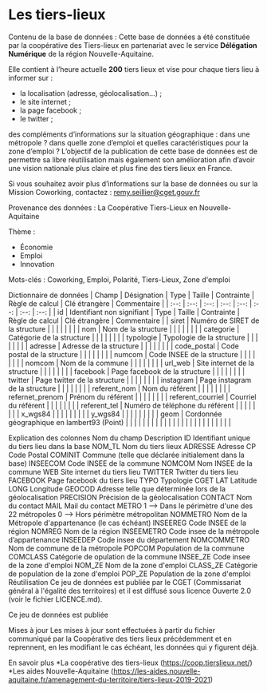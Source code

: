 Les tiers-lieux
====

Contenu de la base de données :
Cette base de données a été constituée par la coopérative des Tiers-lieux en partenariat avec le service **Délégation Numérique** de la région Nouvelle-Aquitaine.

Elle contient à l’heure actuelle **200** tiers lieux et vise pour chaque tiers lieu à informer sur :
* la localisation (adresse, géolocalisation…) ;
* le site internet ;
* la page facebook ;
* le twitter ;

des compléments d’informations sur la situation géographique : dans une métropole ? dans quelle zone d’emploi et quelles caractéristiques pour la zone d’emploi ?
L’objectif de la publication de cette base de données est de permettre sa libre réutilisation mais également son amélioration afin d’avoir une vision nationale plus claire et plus fine des tiers lieux en France.

Si vous souhaitez avoir plus d’informations sur la base de données ou sur la Mission Coworking, contactez : remy.seillier@cget.gouv.fr


Provenance des données :
La Coopérative Tiers-Lieux en Nouvelle-Aquitaine

Thème :
* Économie
* Emploi
* Innovation

Mots-clés :
Coworking, Emploi, Polarité, Tiers-Lieux, Zone d'emploi


Dictionnaire de données
| Champ | Désignation | Type | Taille | Contrainte | Règle de calcul | Clé étrangère | Commentaire |
| :--: | :--: | :--: | :--: | :--: | :--: | :--: | :--: |
| id | Identifiant non signifiant | Type | Taille | Contrainte | Règle de calcul | Clé étrangère | Commentaire |
| siret | Numéro de SIRET de la structure |  |  |  |  |  |  |
| nom | Nom de la structure |  |  |  |  |  |  |
| categorie | Catégorie de la structure |  |  |  |  |  |  |
| typologie | Typologie de la structure |  |  |  |  |  |  |
| adresse | Adresse de la structure |  |  |  |  |  |  |
| code_postal | Code postal de la structure |  |  |  |  |  |  |
| numcom | Code INSEE de la structure |  |  |  |  |  |  |
| nomcom | Nom de la commune |  |  |  |  |  |  |
| url_web | Site internet de la structure |  |  |  |  |  |  |
| facebook | Page facebook de la structure |  |  |  |  |  |  |
| twitter | Page twitter de la structure |  |  |  |  |  |  |
| instagram | Page instagram de la structure |  |  |  |  |  |  |
| referent_nom | Nom du référent |  |  |  |  |  |  |
| refernet_prenom | Prénom du référent |  |  |  |  |  |  |
| referent_courriel | Courriel du référent |  |  |  |  |  |  |
| referent_tel | Numéro de téléphone du référent |  |  |  |  |  |  |
| x_wgs84 |  |  |  |  |  |  |  |
| y_wgs84 |  |  |  |  |  |  |  |
| geom | Cordonnée géographique en lambert93 (Point) |  |  |  |  |  |  |
|  |  |  |  |  |  |  |  |
|  |  |  |  |  |  |  |  |
 
 
Explication des colonnes
Nom du champ	Description
ID	Identifiant unique du tiers lieu dans la base
NOM_TL	Nom du tiers lieux
ADRESSE	Adresse
CP	Code Postal
COMINIT	Commune (telle que déclarée initialement dans la base)
INSEECOM	Code INSEE de la commune
NOMCOM	Nom INSEE de la commune
WEB	Site internet du tiers lieu
TWITTER	Twitter du tiers lieu
FACEBOOK	Page facebook du tiers lieu
TYPO	Typologie CGET
LAT	Latitude
LONG	Longitude
GEOCOD	Adresse telle que déterminée lors de la géolocalisation
PRECISION	Précision de la géolocalisation
CONTACT	Nom du contact
 MAIL	Mail du contact
METRO	1 --> Dans le périmètre d'une des 22 métropoles 0 --> Hors périmètre métropolitan
NOMMETRO	Nom de la Métropole d'appartenance (le cas échéant)
INSEEREG	Code INSEE de la région
NOMREG	Nom de la région
INSEEMETRO	Code insee de la métropole d’appartenance
INSEEDEP	Code insee du département
NOMCOMMETRO	Nom de commune de la métropole
POPCOM	Population de la commune
COMCLASS	Catégorie de opulation de la commune
INSEE_ZE	Code insee de la zone d'emploi
NOM_ZE	Nom de la zone d'emploi
CLASS_ZE	Catégorie de population de la zone d'emploi
POP_ZE	Population de la zone d'emploi
Réutilisation
Ce jeu de données est publiée par le CGET (Commissariat général à l'égalité des territoires) et il est diffusé sous licence Ouverte 2.0 (voir le fichier LICENCE.md).

Ce jeu de données est publiée

Mises à jour
Les mises à jour sont effectuées à partir du fichier communiqué par la Coopérative des tiers lieux précédemment et en reprennent, en les modifiant le cas échéant, les données qui y figurent déjà.

En savoir plus
*La coopérative des tiers-lieux (https://coop.tierslieux.net/)
*Les aides Nouvelle-Aquitaine (https://les-aides.nouvelle-aquitaine.fr/amenagement-du-territoire/tiers-lieux-2019-2021)
